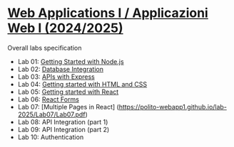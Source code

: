 # [Web Applications I / Applicazioni Web I (2024/2025)](https://github.com/polito-webapp1)

Overall labs specification

- Lab 01: [Getting Started with Node.js](https://polito-webapp1.github.io/lab-2025/Lab01/Lab01.pdf)
- Lab 02: [Database Integration](https://polito-webapp1.github.io/lab-2025/Lab02/Lab02.pdf)
- Lab 03: [APIs with Express](https://polito-webapp1.github.io/lab-2025/Lab03/Lab03.pdf)
- Lab 04: [Getting started with HTML and CSS](https://polito-webapp1.github.io/lab-2025/Lab04/Lab04.pdf)
- Lab 05: [Getting started with React](https://polito-webapp1.github.io/lab-2025/Lab05/Lab05.pdf)
- Lab 06: [React Forms](https://polito-webapp1.github.io/lab-2025/Lab06/Lab06.pdf)
- Lab 07: [Multiple Pages in React] (https://polito-webapp1.github.io/lab-2025/Lab07/Lab07.pdf)
- Lab 08: API Integration (part 1)
- Lab 09: API Integration (part 2)
- Lab 10: Authentication
